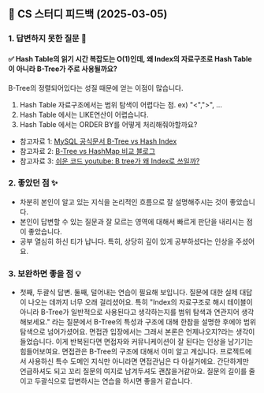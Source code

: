 ## 📌 CS 스터디 피드백 (2025-03-05)

### 1. 답변하지 못한 질문 📝

#### ✅ Hash Table의 읽기 시간 복잡도는 O(1)인데, 왜 Index의 자료구조로 Hash Table이 아니라 B-Tree가 주로 사용될까요?
B-Tree의 정렬되어있다는 성질 때문에 얻는 이점이 많습니다.
1. Hash Table 자료구조에서는 범위 탐색이 어렵다는 점. ex) "<",">", ...
2. Hash Table 에서는 LIKE연산이 어렵습니다.
3. Hash Table 에서는 ORDER BY를 어떻게 처리해줘야할까요?

- 참고자료 1: [MySQL 공식문서 B-Tree vs Hash Index](https://dev.mysql.com/doc/refman/8.0/en/index-btree-hash.html)
- 참고자료 2: [B-Tree vs HashMap 비교 블로그](https://bugoverdose.github.io/computer-science/btree-index-and-hash-index/)
- 참고자료 3: [쉬운 코드 youtube: B tree가 왜 Index로 쓰일까?](https://www.youtube.com/watch?v=liPSnc6Wzfk&t=29s)

### 2. 좋았던 점 ✨
- 차분히 본인이 알고 있는 지식을 논리적인 흐름으로 잘 설명해주시는 것이 좋았습니다.
- 본인이 답변할 수 있는 질문과 잘 모르는 영역에 대해서 빠르게 판단을 내리시는 점이 좋았습니다.
- 공부 열심히 하신 티가 납니다. 특히, 상당히 깊이 있게 공부하셨다는 인상을 주셨어요.

### 3. 보완하면 좋을 점 💡
- 첫째, 두괄식 답변. 둘째, 덜어내는 연습이 필요해 보입니다.
  질문에 대한 실제 대답이 나오는 데까지 너무 오래 걸리셨어요. 특히 "Index의 자료구조로 해시 테이블이 아니라 B-Tree가 일반적으로 사용된다고 생각하는지를 범위 탐색과 연관지어 생각해보세요." 라는 질문에서 B-Tree의 특성과 구조에 대해 한참을 설명한 후에야 범위 탐색으로 넘어가셨어요. 면접관 입장에서는 그래서 본론은 언제나오지?라는 생각이 들었습니다. 이게 반복된다면 면접자와 커뮤니케이션이 잘 된다는 인상을 남기기는 힘들어보여요.
  면접관은 B-Tree의 구조에 대해서 이미 알고 계십니다. 프로젝트에서 사용하신 특수 도메인 지식만 아니라면 면접관님은 다 아실거에요. 간단하게만 언급하셔도 되고 꼬리 질문의 여지로 남겨두셔도 괜찮을거같아요. 질문의 길이를 줄이고 두괄식으로 답변하시는 연습을 하시면 좋을거 같습니다.

